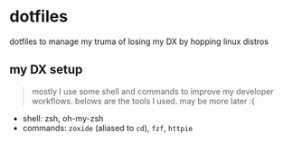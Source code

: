 # dotfiles
dotfiles to manage my truma of losing my DX by hopping linux distros

## my DX setup
> mostly I use some shell and commands to improve my developer workflows. belows are the tools I used. may be more later :(
- shell: zsh, oh-my-zsh
- commands: `zoxide` (aliased to `cd`), `fzf`, `httpie`

